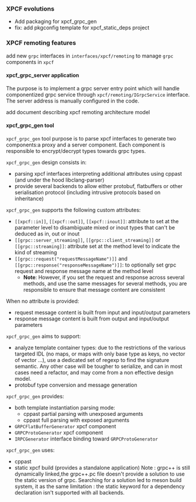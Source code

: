 ### XPCF evolutions
- Add packaging for xpcf_grpc_gen
- fix: add pkgconfig template for xpcf_static_deps project

### XPCF remoting features
add new ```grpc``` interfaces in ```interfaces/xpcf/remoting``` to manage ```grpc``` components in ```xpcf```

#### xpcf\_grpc\_server application
The purpose is to implement a grpc server entry point which will handle componentized grpc service through ```xpcf/remoting/IGrpcService``` interface. The server address is manually configured in the code.

add document describing xpcf remoting architecture model

#### xpcf\_grpc\_gen tool
```xpcf_grpc_gen``` tool purpose is to parse xpcf interfaces to generate two components:a proxy and a server component. Each component is responsible to encrypt/decrypt types towards grpc types.

```xpcf_grpc_gen``` design consists in:

- parsing xpcf interfaces interpreting additional attributes using cppast (and under the hood libclang-parser)
- provide several backends to allow either protobuf, flatbuffers or other serialisation protocol (including intrusive protocols based on inheritance)

```xpcf_grpc_gen``` supports the following custom attributes:

- ```[[xpcf::in]]```, ```[[xpcf::out]]```, ```[[xpcf::inout]]```: attribute to set at the parameter level to disambiguate mixed or inout types that can't be deduced as in, out or inout
- ```[[grpc::server_streaming]]```, ```[[grpc::client_streaming]]``` or ```[[grpc::streaming]]```: attribute set at the method level to indicate the kind of streaming
- ```[[grpc::request("requestMessageName")]]``` and ```[[grpc::response("responseMessageName")]]```: to optionally set grpc request and response message name at the method level
	- **Note**: However, if you set the request and response across several methods, and use the same messages for several methods, you are responsible to ensure that message content are consistent

When no attribute is provided:

- request message content is built from input and input/output parameters
- response message content is built from output and input/output parameters

```xpcf_grpc_gen``` aims to support:

- analyze template container types: due to the restrictions of the various targeted IDL (no maps, or maps with only base type as keys, no vector of vector ...), use a dedicated set of regexp to find the signature semantic. Any other case will be tougher to serialize, and can in most cases need a refactor, and may come from a non effective design model.
- protobuf type conversion and message generation

```xpcf_grpc_gen``` provides:

- both template instantiation parsing mode:
	- cppast partial parsing with unexposed arguments
	- cppast full parsing with exposed arguments
- ```GRPCFlatBufferGenerator``` xpcf component
- ```GRPCProtoGenerator``` xpcf component
- ```IRPCGenerator``` interface binding toward ```GRPCProtoGenerator```

```xpcf_grpc_gen``` uses:

- cppast
- static xpcf build (provides a standalone application)
Note : grpc++ is still dynamically linked,the grpc++.pc file doesn't provide a solution to use the static version of grpc. Searching for a solution led to meson build system, it as the same limitation : the static keyword for a dependency declaration isn't supported with all backends.


